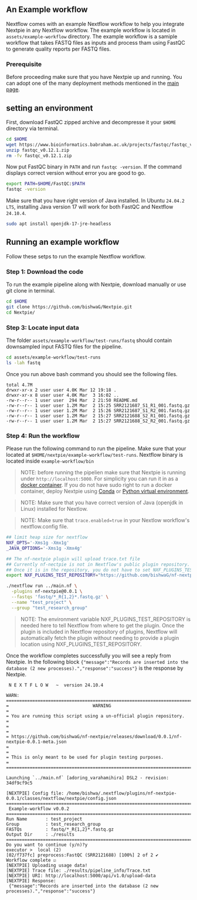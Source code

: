 
## An Example workflow

Nextflow comes with an example Nextflow workflow to help you integrate Nextpie in any Nextflow workflow. The example workflow is located in `assets/example-workflow` directory. The example workflow is a samiple workflow that takes FASTQ files as inputs and process tham using FastQC to generate quality reports per FASTQ files.

### Prerequisite
Before proceeding make sure that you have Nextpie up and running. You can adopt one of the many deployment methods mentioned in the [main page](../README.md).

## setting an environment

First, download FastQC zipped archive and decompresse it your `$HOME` directory via terminal.

```bash
cd $HOME
wget https://www.bioinformatics.babraham.ac.uk/projects/fastqc/fastqc_v0.12.1.zip
unzip fastqc_v0.12.1.zip
rm -fv fastqc_v0.12.1.zip
```

Now put FastQC binary in `PATH` and run `fastqc -version`. If the command displays correct version without error you are good to go.

```bash
export PATH=$HOME/FastQC:$PATH
fastqc -version
```
Make sure that you have right version of Java installed. In Ubuntu `24.04.2 LTS`, installing Java version 17 will work for both FastQC and Nextflow `24.10.4`.

```bash
sudo apt install openjdk-17-jre-headless
```

## Running an example workflow

Follow these setps to run the example Nextflow workflow.


### Step 1: Download the code
To run the example pipeline along with Nextpie, download manually or use git clone in terminal.

```bash
cd $HOME
git clone https://github.com/bishwaG/Nextpie.git
cd Nextpie/
```

### Step 3: Locate input data

The folder `assets/example-workflow/test-runs/fastq` should contain downsampled input FASTQ files for the pipeline.

```bash
cd assets/example-workflow/test-runs
ls -lah fastq
```

Once you run above bash command you should see the following files.
```
total 4.7M
drwxr-xr-x 2 user user 4.0K Mar 12 19:18 .
drwxr-xr-x 8 user user 4.0K Mar  3 16:02 ..
-rw-r--r-- 1 user user  294 Mar  2 21:50 README.md
-rw-r--r-- 1 user user 1.2M Mar  2 15:25 SRR2121687_S1_R1_001.fastq.gz
-rw-r--r-- 1 user user 1.2M Mar  2 15:26 SRR2121687_S1_R2_001.fastq.gz
-rw-r--r-- 1 user user 1.2M Mar  2 15:27 SRR2121688_S2_R1_001.fastq.gz
-rw-r--r-- 1 user user 1.2M Mar  2 15:27 SRR2121688_S2_R2_001.fastq.gz
```

### Step 4: Run the workflow

Please run the following command to run the pipeline. Make sure that your located at `$HOME/nextpie/example-workflow/test-runs`. Nextflow binary is located inside `example-workflow/bin`

> NOTE: before running the pipelien make sure that Nextpie is running under `http://localhost:5000`. For simplicity you can run it in as a [docker container](deploy-docker.md). If you do not have sudo right to run a docker container, deploy Nextpie using [Conda](deploy-conda.md) or [Python virtual environment](deploy-python.md).

> NOTE: Make sure that you have correct version of Java (openjdk in Linux) installed for Nextlow. 

>NOTE: Make sure that `trace.enabled=true` in your Nextlow workflow's nextflow.config file.
>
```bash
## limit heap size for nextflow
NXF_OPTS='-Xms1g -Xmx1g'
_JAVA_OPTIONS='-Xms1g -Xmx4g'

## The nf-nextpie plugin will upload trace.txt file
## Currently nf-nectpie is not in Nextflow's public plugin repository.
## Once it is in the repository, you do not have to set NXF_PLUGINS_TEST_REPOSITORY.
export NXF_PLUGINS_TEST_REPOSITORY="https://github.com/bishwaG/nf-nextpie/releases/download/0.0.1/nf-nextpie-0.0.1-meta.json"

./nextflow run ../main.nf \
  -plugins nf-nextpie@0.0.1 \
  --fastqs 'fastq/*_R{1,2}*.fastq.gz' \
  --name "test_project" \
  --group "test_research_group"
```

> NOTE: The environment variable NXF_PLUGINS_TEST_REPOSITORY is needed here to tell Nextflow from where to get the plugin. Once the plugin is included in Nextflow repository of plugins, Nextflow will automatically fetch the plugin without needing to provide a plugin location using NXF_PLUGINS_TEST_REPOSITORY.

Once the workflow completes successfully you will see a reply from Nextpie. In the following block `{"message":"Records are inserted into the database (2 new processes).","response":"success"}` is the response by Nextpie.



```
 N E X T F L O W   ~  version 24.10.4

WARN: =======================================================================
=                                WARNING                                    =
= You are running this script using a un-official plugin repository.        =
=                                                                           =
= https://github.com/bishwaG/nf-nextpie/releases/download/0.0.1/nf-nextpie-0.0.1-meta.json
=                                                                           =
= This is only meant to be used for plugin testing purposes.                =
=============================================================================

Launching `../main.nf` [adoring_varahamihira] DSL2 - revision: 34df9cf9c5

[NEXTPIE] Config file: /home/bishwa/.nextflow/plugins/nf-nextpie-0.0.1/classes/nextflow/nextpie/config.json
===============================================================================
 Example-workflow v0.0.2
===============================================================================
Run Name       : test_project
Group          : test_research_group
FASTQs         : fastq/*_R{1,2}*.fastq.gz
Output Dir     : ./results
===============================================================================
Do you want to continue (y/n)?y
executor >  local (2)
[02/f737fc] preprocess:FastQC (SRR2121688) [100%] 2 of 2 ✔
Workflow complete ☑️ 
[NEXTPIE] Uploading usage data!
[NEXTPIE] Trace file: ./results/pipeline_info/Trace.txt
[NEXTPIE] URI: http://localhost:5000/api/v1.0/upload-data
[NEXTPIE] Response:
 {"message":"Records are inserted into the database (2 new processes).","response":"success"}
```

